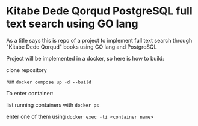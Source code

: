 # Kitabe Dede Qorqud PostgreSQL full text search using GO lang

As a title says this is repo of a project to implement full text search through "Kitabe Dede Qorqud" books using GO lang and PostgreSQL

Project will be implemented in a docker, so here is how to build:

clone repository

run ``docker compose up -d --build``

To enter container:

list running containers with ``docker ps`` 

enter one of them using ``docker exec -ti <container name>``

